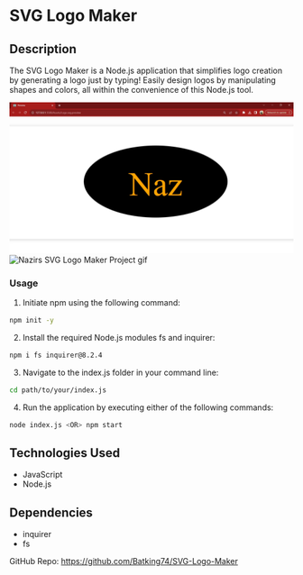 # SVG Logo Maker

## Description
The SVG Logo Maker is a Node.js application that simplifies logo creation by generating a logo just by typing! Easily design logos by manipulating shapes and colors, all within the convenience of this Node.js tool.


![Nazirs SVG Logo Maker Project Image](./Assets/Nazirs-SVG-Logo-Maker-Project.webp)
![Nazirs SVG Logo Maker Project gif]()

### Usage

1. Initiate npm using the following command:
```bash
npm init -y
```

2. Install the required Node.js modules fs and inquirer:
```bash
npm i fs inquirer@8.2.4
```

3. Navigate to the index.js folder in your command line:
```bash
cd path/to/your/index.js
```

4. Run the application by executing either of the following commands:
```bash
node index.js <OR> npm start
```


## Technologies Used
- JavaScript
- Node.js

## Dependencies
- inquirer
- fs


GitHub Repo: https://github.com/Batking74/SVG-Logo-Maker